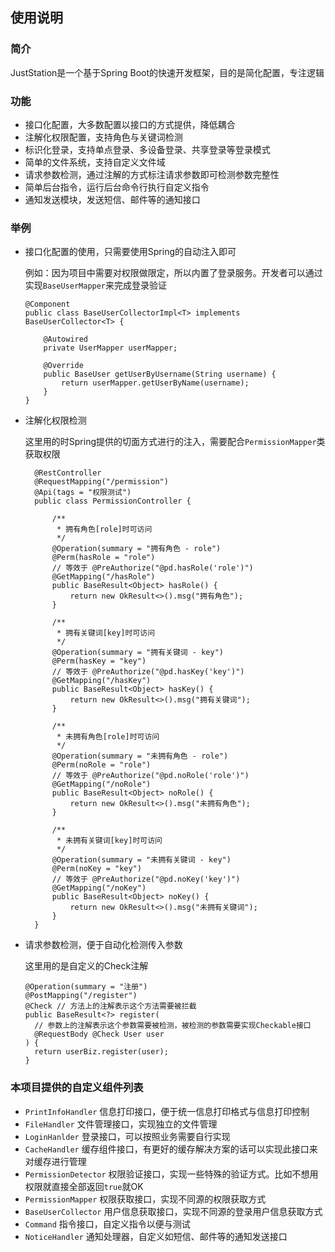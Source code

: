 ## 使用说明
### 简介
JustStation是一个基于Spring Boot的快速开发框架，目的是简化配置，专注逻辑

### 功能
* 接口化配置，大多数配置以接口的方式提供，降低耦合
* 注解化权限配置，支持角色与关键词检测
* 标识化登录，支持单点登录、多设备登录、共享登录等登录模式
* 简单的文件系统，支持自定义文件域
* 请求参数检测，通过注解的方式标注请求参数即可检测参数完整性
* 简单后台指令，运行后台命令行执行自定义指令
* 通知发送模块，发送短信、邮件等的通知接口

### 举例
* 接口化配置的使用，只需要使用Spring的自动注入即可

  例如：因为项目中需要对权限做限定，所以内置了登录服务。开发者可以通过实现`BaseUserMapper`来完成登录验证
  ```
  @Component
  public class BaseUserCollectorImpl<T> implements BaseUserCollector<T> {
  
      @Autowired
      private UserMapper userMapper;
  
      @Override
      public BaseUser getUserByUsername(String username) {
          return userMapper.getUserByName(username);
      }
  }
  ```
* 注解化权限检测

  这里用的时Spring提供的切面方式进行的注入，需要配合`PermissionMapper`类获取权限
  ```
    @RestController
    @RequestMapping("/permission")
    @Api(tags = "权限测试")
    public class PermissionController {
    
        /**
         * 拥有角色[role]时可访问
         */
        @Operation(summary = "拥有角色 - role")
        @Perm(hasRole = "role")
        // 等效于 @PreAuthorize("@pd.hasRole('role')")
        @GetMapping("/hasRole")
        public BaseResult<Object> hasRole() {
            return new OkResult<>().msg("拥有角色");
        }
    
        /**
         * 拥有关键词[key]时可访问
         */
        @Operation(summary = "拥有关键词 - key")
        @Perm(hasKey = "key")
        // 等效于 @PreAuthorize("@pd.hasKey('key')")
        @GetMapping("/hasKey")
        public BaseResult<Object> hasKey() {
            return new OkResult<>().msg("拥有关键词");
        }
    
        /**
         * 未拥有角色[role]时可访问
         */
        @Operation(summary = "未拥有角色 - role")
        @Perm(noRole = "role")
        // 等效于 @PreAuthorize("@pd.noRole('role')")
        @GetMapping("/noRole")
        public BaseResult<Object> noRole() {
            return new OkResult<>().msg("未拥有角色");
        }
    
        /**
         * 未拥有关键词[key]时可访问
         */
        @Operation(summary = "未拥有关键词 - key")
        @Perm(noKey = "key")
        // 等效于 @PreAuthorize("@pd.noKey('key')")
        @GetMapping("/noKey")
        public BaseResult<Object> noKey() {
            return new OkResult<>().msg("未拥有关键词");
        }
    }

  ```
  
* 请求参数检测，便于自动化检测传入参数

  这里用的是自定义的Check注解
  ```
  @Operation(summary = "注册")
  @PostMapping("/register")
  @Check // 方法上的注解表示这个方法需要被拦截
  public BaseResult<?> register(
    // 参数上的注解表示这个参数需要被检测，被检测的参数需要实现Checkable接口
    @RequestBody @Check User user
  ) {
    return userBiz.register(user);
  }
  ```
  
### 本项目提供的自定义组件列表
* `PrintInfoHandler` 信息打印接口，便于统一信息打印格式与信息打印控制
* `FileHandler` 文件管理接口，实现独立的文件管理
* `LoginHanlder` 登录接口，可以按照业务需要自行实现
* `CacheHandler` 缓存组件接口，有更好的缓存解决方案的话可以实现此接口来对缓存进行管理
* `PermissionDetector` 权限验证接口，实现一些特殊的验证方式。比如不想用权限就直接全部返回`true`就OK
* `PermissionMapper` 权限获取接口，实现不同源的权限获取方式
* `BaseUserCollector` 用户信息获取接口，实现不同源的登录用户信息获取方式
* `Command` 指令接口，自定义指令以便与测试
* `NoticeHandler` 通知处理器，自定义如短信、邮件等的通知发送接口
